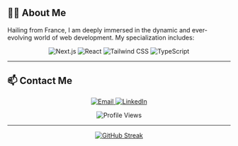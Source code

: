 

## 👨‍💻 About Me

Hailing from France, I am deeply immersed in the dynamic and ever-evolving world of web development. My specialization includes:

<p align="center">
  <img src="https://img.shields.io/badge/-Next.js-000000?style=for-the-badge&logo=next.js&logoColor=white" alt="Next.js"/>
  <img src="https://img.shields.io/badge/-React-61DAFB?style=for-the-badge&logo=react&logoColor=white" alt="React"/>
  <img src="https://img.shields.io/badge/-Tailwind%20CSS-38B2AC?style=for-the-badge&logo=tailwind-css&logoColor=white" alt="Tailwind CSS"/>
  <img src="https://img.shields.io/badge/-TypeScript-007ACC?style=for-the-badge&logo=typescript&logoColor=white" alt="TypeScript"/>
</p>

---

## 📫 Contact Me

<p align="center">
  <a href="mailto:thomaseroz@icloud.com">
    <img src="https://img.shields.io/badge/-Email-D14836?style=for-the-badge&logo=gmail&logoColor=white" alt="Email"/>
  </a>
  <a href="https://www.linkedin.com/in/thomas-bail-a52512274/">
    <img src="https://img.shields.io/badge/-LinkedIn-0A66C2?style=for-the-badge&logo=linkedin&logoColor=white" alt="LinkedIn"/>
  </a>
</p>

<p align="center">
  <img src="https://komarev.com/ghpvc/?username=devthomy&color=blue" alt="Profile Views"/>
</p>

---

<p align="center">
  <a href="https://git.io/streak-stats">
    <img src="https://github-readme-streak-stats.herokuapp.com?user=devthomy&theme=modern-lilac2" alt="GitHub Streak" />
  </a>
</p>
